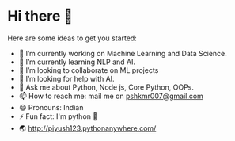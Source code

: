 # Hi there 👋

<!--
**piyushkummaar/piyushkummaar** is a ✨ _special_ ✨ repository because its `README.md` (this file) appears on your GitHub profile.
-->
Here are some ideas to get you started:

- 🔭 I’m currently working on Machine Learning and Data Science.
- 🌱 I’m currently learning NLP and AI.
- 👯 I’m looking to collaborate on ML projects
- 🤔 I’m looking for help with AI.
- 💬 Ask me about Python, Node js, Core Python, OOPs.
- 📫 How to reach me: mail me on pshkmr007@gmail.com
- 😄 Pronouns: Indian
- ⚡ Fun fact: I'm python 🐍
- 🌏 http://piyush123.pythonanywhere.com/
